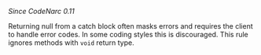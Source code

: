 *Since CodeNarc 0.11*

Returning null from a catch block often masks errors and requires the
client to handle error codes. In some coding styles this is discouraged.
This rule ignores methods with `void` return type.
